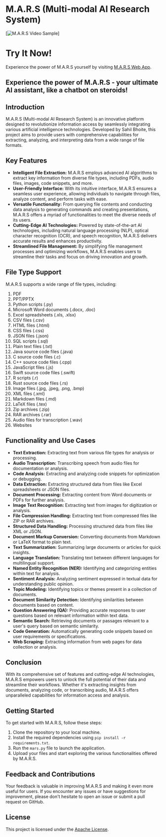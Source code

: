 # M.A.R.S (Multi-modal AI Research System) 


[![M.A.R.S Video Sample](https://youtu.be/dV-501x7VxU)]



# Try It Now!
Experience the power of M.A.R.S yourself by visiting [M.A.R.S Web App](https://m-a-r-s.streamlit.app/).

## Experience the power of M.A.R.S - your ultimate AI assistant, like a chatbot on steroids!

## Introduction
M.A.R.S (Multi-modal AI Research System) is an innovative platform designed to revolutionize information access by seamlessly integrating various artificial intelligence technologies. Developed by Sahil Bhoite, this project aims to provide users with comprehensive capabilities for extracting, analyzing, and interpreting data from a wide range of file formats.

## Key Features
- **Intelligent File Extraction:** M.A.R.S employs advanced AI algorithms to extract key information from diverse file types, including PDFs, audio files, images, code snippets, and more.
- **User-Friendly Interface:** With its intuitive interface, M.A.R.S ensures a seamless user experience, allowing individuals to navigate through files, analyze content, and perform tasks with ease.
- **Versatile Functionality:** From querying file contents and conducting data analysis to generating commands and creating presentations, M.A.R.S offers a myriad of functionalities to meet the diverse needs of its users.
- **Cutting-Edge AI Technologies:** Powered by state-of-the-art AI technologies, including natural language processing (NLP), optical character recognition (OCR), and speech recognition, M.A.R.S delivers accurate results and enhances productivity.
- **Streamlined File Management:** By simplifying file management processes and optimizing workflows, M.A.R.S enables users to streamline their tasks and focus on driving innovation and growth.

## File Type Support
M.A.R.S supports a wide range of file types, including:
1. PDF
2. PPT/PPTX
3. Python scripts (.py)
4. Microsoft Word documents (.docx, .doc)
5. Excel spreadsheets (.xls, .xlsx)
6. CSV files (.csv)
7. HTML files (.html)
8. CSS files (.css)
9. JSON files (.json)
10. SQL scripts (.sql)
11. Plain text files (.txt)
12. Java source code files (.java)
13. C source code files (.c)
14. C++ source code files (.cpp)
15. JavaScript files (.js)
16. Swift source code files (.swift)
17. R scripts (.r)
18. Rust source code files (.rs)
19. Image files (.jpg, .jpeg, .png, .bmp)
20. XML files (.xml)
21. Markdown files (.md)
22. LaTeX files (.tex)
23. Zip archives (.zip)
24. RAR archives (.rar)
25. Audio files for transcription (.wav)
26. Websites

## Functionality and Use Cases
- **Text Extraction:** Extracting text from various file types for analysis or processing.
- **Audio Transcription:** Transcribing speech from audio files for documentation or analysis.
- **Code Analysis:** Extracting and analyzing code snippets for optimization or debugging.
- **Data Extraction:** Extracting structured data from files like Excel spreadsheets or JSON files.
- **Document Processing:** Extracting content from Word documents or PDFs for further analysis.
- **Image Text Recognition:** Extracting text from images for digitization or analysis.
- **File Compression Handling:** Extracting text from compressed files like ZIP or RAR archives.
- **Structured Data Handling:** Processing structured data from files like XML or JSON.
- **Document Markup Conversion:** Converting documents from Markdown or LaTeX format to plain text.
- **Text Summarization:** Summarizing large documents or articles for quick insights.
- **Language Translation:** Translating text between different languages for multilingual support.
- **Named Entity Recognition (NER):** Identifying and categorizing entities within text for analysis.
- **Sentiment Analysis:** Analyzing sentiment expressed in textual data for understanding public opinion.
- **Topic Modeling:** Identifying topics or themes present in a collection of documents.
- **Document Similarity Detection:** Identifying similarities between documents based on content.
- **Question Answering (QA):** Providing accurate responses to user questions based on relevant information within text data.
- **Semantic Search:** Retrieving documents or passages relevant to a user's query based on semantic similarity.
- **Code Generation:** Automatically generating code snippets based on user requirements or specifications.
- **Web Scraping:** Extracting information from web pages for data collection or analysis.

## Conclusion
With its comprehensive set of features and cutting-edge AI technologies, M.A.R.S empowers users to unlock the full potential of their data and streamline their workflows. Whether it's extracting insights from documents, analyzing code, or transcribing audio, M.A.R.S offers unparalleled capabilities for information access and analysis.

## Getting Started
To get started with M.A.R.S, follow these steps:
1. Clone the repository to your local machine.
2. Install the required dependencies using `pip install -r requirements.txt`.
3. Run the `mars.py` file to launch the application.
4. Upload your files and start exploring the various functionalities offered by M.A.R.S.


## Feedback and Contributions
Your feedback is valuable in improving M.A.R.S and making it even more useful for users. If you encounter any issues or have suggestions for improvement, please don't hesitate to open an issue or submit a pull request on GitHub.

## License
This project is licensed under the [Apache License](LICENSE).
